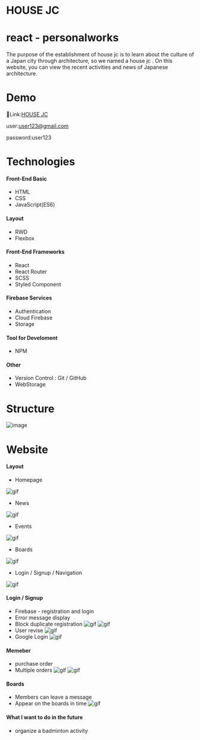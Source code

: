 # HOUSE JC

# react - personalworks

The purpose of the establishment of house jc is to learn about the culture of a Japan city through architecture, so we named a house jc . On this website, you can view the recent activities and news of Japanese architecture.

# Demo

Link:[HOUSE JC](https://a40796.github.io/HOUSE-JC/#/)

user:user123@gmail.com

password:user123

# Technologies

#### Front-End Basic

- HTML
- CSS
- JavaScript(ES6)

#### Layout

- RWD
- Flexbox

#### Front-End Frameworks

- React
- React Router
- SCSS
- Styled Component

#### Firebase Services

- Authentication
- Cloud Firebase
- Storage

#### Tool for Develoment

- NPM

#### Other

- Version Control : Git / GitHub
- WebStorage

# Structure

![image](https://github.com/a40796/HOUSE-JC/blob/main/structure.png)

# Website

#### Layout

- Homepage

![gif](https://github.com/a40796/HOUSE-JC/blob/main/homepage.gif)

- News

![gif](https://github.com/a40796/HOUSE-JC/blob/main/news.gif)

- Events

![gif](https://github.com/a40796/HOUSE-JC/blob/main/events.gif)

- Boards

![gif](https://github.com/a40796/HOUSE-JC/blob/main/boards.gif)

- Login / Signup / Navigation

![gif](https://github.com/a40796/HOUSE-JC/blob/main/login.gif)

#### Login / Signup

- Firebase - registration and login
- Error message display
- Block duplicate registration
  ![gif](https://github.com/a40796/HOUSE-JC/blob/main/signup.gif)
  ![gif](https://github.com/a40796/HOUSE-JC/blob/main/login.gif)
- User revise
  ![gif](https://github.com/a40796/HOUSE-JC/blob/main/revise.gif)
- Google Login
  ![gif](https://github.com/a40796/HOUSE-JC/blob/main/googleLogin.gif)

#### Memeber

- purchase order
- Multiple orders
  ![gif](https://github.com/a40796/HOUSE-JC/blob/main/member.gif)
  ![gif](https://github.com/a40796/HOUSE-JC/blob/main/multiple%20orders.gif)

#### Boards

- Members can leave a message
- Appear on the boards in time
  ![gif](https://github.com/a40796/HOUSE-JC/blob/main/voice.gif)

#### What I want to do in the future

- organize a badminton activity
